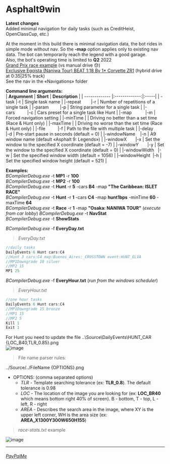 # Asphalt9win
**Latest changes**  
Added minimal navigation for daily tasks (such as CreditHeist, OpenClassCup, etc.)  

At the moment in this build there is minimal navigation data, the bot rides in simple mode without nav. So the **-map** option applies only to existing nav data. The bot can temporarily reach the legend with a good garage.  
Also, the bot's operating time is limited to **Q2** 2022  
<a href = "https://youtu.be/W1rB03THwyM" target = "_blank">Grand Prix race example</a> (vs manual drive 😓)  
<a href = "https://youtu.be/S8zHejao2aM" target = "_blank">Exclusive Egoista (Naniwa Tour) BEAT 1:18 By 1* Corvette ZR1</a> (hybrid drive at 0:35|25% track)  
See the nav in the «Navigations» folder  

**Command line arguments:**  
| **Argumnent**     | **Short**         | **Description**  |
| ------------- |:-------------:|:-----|
| -task         |-t | Single task name |
|-repeat        |-r | Number of repetitions of a single task |
|-param         |-p | String parameter for a single task | 
|-cars          |-c | Cars preset for a single task like Hunt |
|-map           |-m | Forced navigation setting |
|-minTime       |   | Driving no better than a set time  (Race & Hunt only) |
|-maxTime       |   | Driving no worse than the set time (Race & Hunt only) |
|-file          |-f | Path to the file with multiple task |
|-delay         |-d | Pre-start pause in seconds (default = 0) |
|-windowName    |-n | A9 window name (default «Asphalt 9: Legends») |
|-windowX       |-x | Set the window to the specified X coordinate (default = -7) |
|-windowY       |-y | Set the window to the specified X coordinate (default = 0) |
|-windowWidth   |-w | Set the specified window width (default = 1056) |
|-windowHeight  |-h | Set the specified window height (default = 521) |

**Examples:**  
*BCompilerDebug.exe* -t **MP1** -r **100**  
*BCompilerDebug.exe* -t **MP2** -r **100**  
*BCompilerDebug.exe* -t **Hunt** -r **5** -cars **B4** -map **"The Caribbean: ISLET RACE"**  
*BCompilerDebug.exe* -t **Hunt** -r **1** -cars **C4** -map **hunt1bps** -minTime **60** -maxTime **64**  
*BCompilerDebug.exe* -t **Race** -r **1** -map **"Osaka: NANIWA TOUR"** (*execute from car lobby*)
*BCompilerDebug.exe* -t **NavStat**  
*BCompilerDebug.exe* -t **ShowStats**  

*BCompilerDebug.exe* -f **EveryDay.txt**  
> *EveryDay.txt*  
```javascript
//daily tasks
DailyEvents 6 Hunt cars:C4
//Hunt 3 cars:C4 map:Buenos_Aires:_CROSSTOWN event:HUNT_ELVA
//MP1Downgrade 10 silver
//MP2 15
MP1 25
```
*BCompilerDebug.exe* -f **EveryHour.txt**  (*run from the windows scheduler*)  
> *EveryHour.txt*  
```javascript
//one hour tasks
DailyEvents 6 Hunt cars:C4
//MP1Downgrade 15 bronze
//MP1 15
//MP2 5
Kill 1
Exit 1
```

For Hunt you need to update the file ..\Source\DailyEvents\HUNT_CAR {LOC_B40,TLR_0.85}.png  
![image](https://user-images.githubusercontent.com/25618671/162742234-eea4a324-7765-46fa-90c2-f4e41799c068.png)

> File name parser rules:  

../Source/../FileName {OPTIONS}.png  
- OPTIONS: (comma separated options)  
  * _TLR_ - Template searching tolerance (ex: **TLR_0.8**). The default tolerance is 0.98  
  * _LOC_ - The location of the image you are looking for (ex: **LOC_BR40** which means bottom right 40% of screen). B - bottom, T - top, L - left, R - right  
  * _AREA_ - Describes the search area in the image, where XY is the upper left corner, WH is the area size (ex: **AREA_X1300Y300W650H155**)  

> *race-stats.txt* example  

![image](https://user-images.githubusercontent.com/25618671/162734720-89aad2ef-20e7-4133-824d-b1a506c45562.png)

___
###### <a href = "https://paypal.me/AzamatGizatullin" target = "_blank">PayPalMe</a>
